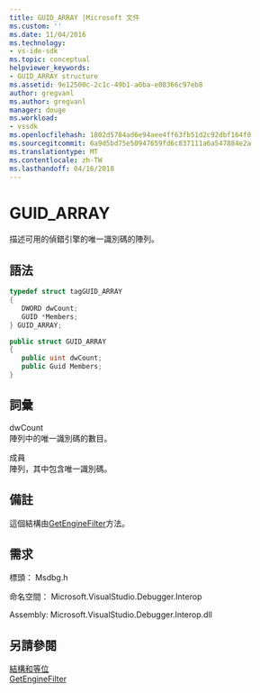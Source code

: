 ```yaml
---
title: GUID_ARRAY |Microsoft 文件
ms.custom: ''
ms.date: 11/04/2016
ms.technology:
- vs-ide-sdk
ms.topic: conceptual
helpviewer_keywords:
- GUID_ARRAY structure
ms.assetid: 9e12500c-2c1c-49b1-a0ba-e08366c97eb8
author: gregvanl
ms.author: gregvanl
manager: douge
ms.workload:
- vssdk
ms.openlocfilehash: 1802d5784ad6e94aee4ff63fb51d2c92dbf164f0
ms.sourcegitcommit: 6a9d5bd75e50947659fd6c837111a6a547884e2a
ms.translationtype: MT
ms.contentlocale: zh-TW
ms.lasthandoff: 04/16/2018
---
```

# <a name="guidarray"></a>GUID_ARRAY
描述可用的偵錯引擎的唯一識別碼的陣列。  
  
## <a name="syntax"></a>語法  
  
```cpp  
typedef struct tagGUID_ARRAY  
{  
   DWORD dwCount;  
   GUID *Members;  
} GUID_ARRAY;  
```  
  
```csharp  
public struct GUID_ARRAY  
{  
   public uint dwCount;  
   public Guid Members;  
}  
```  
  
## <a name="terms"></a>詞彙  
 dwCount  
 陣列中的唯一識別碼的數目。  
  
 成員  
 陣列，其中包含唯一識別碼。  
  
## <a name="remarks"></a>備註  
 這個結構由[GetEngineFilter](../../../extensibility/debugger/reference/idebugprocess3-getenginefilter.md)方法。  
  
## <a name="requirements"></a>需求  
 標頭： Msdbg.h  
  
 命名空間： Microsoft.VisualStudio.Debugger.Interop  
  
 Assembly: Microsoft.VisualStudio.Debugger.Interop.dll  
  
## <a name="see-also"></a>另請參閱  
 [結構和等位](../../../extensibility/debugger/reference/structures-and-unions.md)   
 [GetEngineFilter](../../../extensibility/debugger/reference/idebugprocess3-getenginefilter.md)